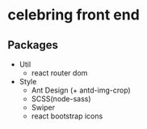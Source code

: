 # celebring front end
## Packages
* Util
  * react router dom
* Style
  * Ant Design (+ antd-img-crop)
  * SCSS(node-sass)
  * Swiper
  * react bootstrap icons
